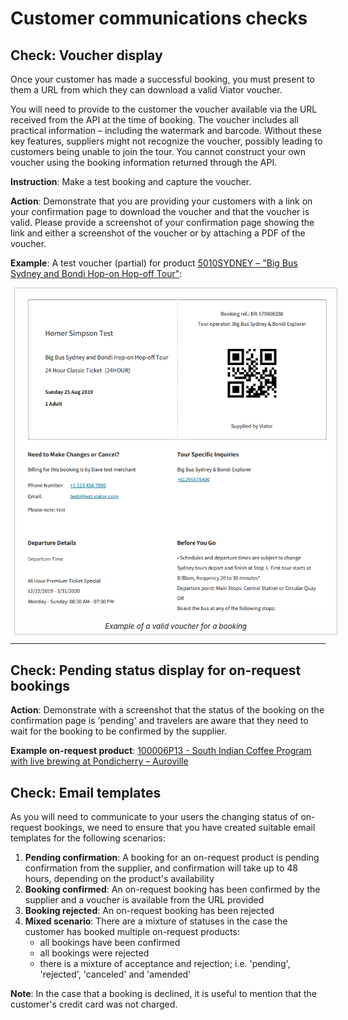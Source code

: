 <style type='text/css'>
figure {
  width: 100%;
  text-align: center;
  font-style: italic;
  font-size: smaller;
  text-indent: 0;
  border: thin silver solid;
  margin: 0.5em;
  padding: 0.5em;
}
figcaption {  
    padding-top: 10px;
}
</style>

# Customer communications checks

## Check: Voucher display

Once your customer has made a successful booking, you must present to them a URL from which they can download a valid Viator voucher. 

You will need to provide to the customer the voucher available via the URL  received from the API at the time of booking. The voucher includes all practical information – including the watermark and barcode. Without these key features, suppliers might not recognize the voucher, possibly leading to customers being unable to join the tour. You cannot construct your own voucher using the booking information returned through the API.

**Instruction**: Make a test booking and capture the voucher.

**Action**: Demonstrate that you are providing your customers with a link on your confirmation page to download the voucher and that the voucher is valid. Please provide a screenshot of your confirmation page showing the link and either a screenshot of the voucher or by attaching a PDF of the voucher.

**Example**: A test voucher (partial) for product [5010SYDNEY – "Big Bus Sydney and Bondi Hop-on Hop-off Tour"](https://www.viator.com/tours/Sydney/Sydney-and-Bondi-Hop-on-Hop-off-Tour/d357-5010SYDNEY):

<figure>
    <img src="../../images/site-certification/check-voucher.png" alt="example voucher"/>
    <figcaption>Example of a valid voucher for a booking</figcaption>
</figure>

<hr />

## Check: Pending status display for on-request bookings

**Action**: Demonstrate with a screenshot that the status of the booking on the confirmation page is 'pending' and travelers are aware that they need to wait for the booking to be confirmed by the supplier.

**Example on-request product**: [100006P13 - South Indian Coffee Program with live brewing at Pondicherry – Auroville](https://www.viator.com/tours/Pondicherry/South-Indian-Coffee-Program-with-live-brewing-at-Pondicherry-Auroville/d22690-100006P13)


## Check: Email templates

As you will need to communicate to your users the changing status of on-request bookings, we need to ensure that you have created suitable email templates for the following scenarios:

1. **Pending confirmation**: A booking for an on-request product is pending confirmation from the supplier, and confirmation will take up to 48 hours, depending on the product's availability
2. **Booking confirmed**: An on-request booking has been confirmed by the supplier and a voucher is available from the URL provided
3. **Booking rejected**: An on-request booking has been rejected
4. **Mixed scenario**: There are a mixture of statuses in the case the customer has booked multiple on-request products:
    - all bookings have been confirmed
    - all bookings were rejected
    - there is a mixture of acceptance and rejection; i.e. 'pending', 'rejected', 'canceled' and 'amended'

**Note**: In the case that a booking is declined, it is useful to mention that the customer's credit card was not charged.